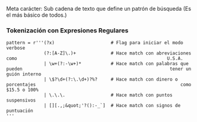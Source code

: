 
Meta carácter: Sub cadena de texto que define un patrón de búsqueda (Es el más básico de todos.)

### Tokenización con Expresiones Regulares

```
pattern = r'''(?x)                     # Flag para iniciar el modo verbose
              (?:[A-Z]\.)+             # Hace match con abreviaciones como                                                        U.S.A.
              | \w+(?:-\w+)*           # Hace match con palabras que pueden                                                       tener un guión interno
              | \$?\d+(?:\.\d+)?%?     # Hace match con dinero o porcentajes                                                      como $15.5 o 100%
              | \.\.\.                 # Hace match con puntos suspensivos
              | [][.,;&quot;'?():-_`]  # Hace match con signos de puntuación
'''
```


